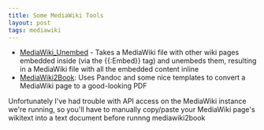 ```yaml
---
title: Some MediaWiki Tools
layout: post
tags: mediawiki
---
```


* [MediaWiki_Unembed](https://github.com/alexcg1/mediawiki_unembed) - Takes a MediaWiki file with other wiki pages embedded inside (via the \{\{:Embed\}\} tag) and unembeds them, resulting in a MediaWiki file with all the embedded content inline
* [MediaWiki2Book](https://github.com/alexcg1/mediawiki2book/): Uses Pandoc and some nice templates to convert a MediaWiki page to a good-looking PDF

Unfortunately I've had trouble with API access on the MediaWiki instance we're running, so you'll have to manually copy/paste your MediaWiki page's wikitext into a text document before runnng mediawiki2book
